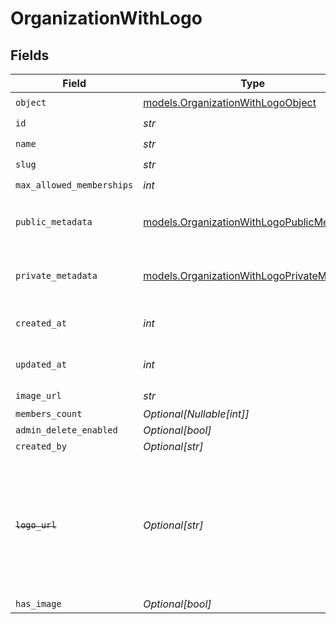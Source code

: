 # OrganizationWithLogo


## Fields

| Field                                                                                                                   | Type                                                                                                                    | Required                                                                                                                | Description                                                                                                             | Example                                                                                                                 |
| ----------------------------------------------------------------------------------------------------------------------- | ----------------------------------------------------------------------------------------------------------------------- | ----------------------------------------------------------------------------------------------------------------------- | ----------------------------------------------------------------------------------------------------------------------- | ----------------------------------------------------------------------------------------------------------------------- |
| `object`                                                                                                                | [models.OrganizationWithLogoObject](../models/organizationwithlogoobject.md)                                            | :heavy_check_mark:                                                                                                      | N/A                                                                                                                     | organization                                                                                                            |
| `id`                                                                                                                    | *str*                                                                                                                   | :heavy_check_mark:                                                                                                      | N/A                                                                                                                     | org_123                                                                                                                 |
| `name`                                                                                                                  | *str*                                                                                                                   | :heavy_check_mark:                                                                                                      | N/A                                                                                                                     | Acme Corp                                                                                                               |
| `slug`                                                                                                                  | *str*                                                                                                                   | :heavy_check_mark:                                                                                                      | N/A                                                                                                                     | acme-corp                                                                                                               |
| `max_allowed_memberships`                                                                                               | *int*                                                                                                                   | :heavy_check_mark:                                                                                                      | N/A                                                                                                                     | 300                                                                                                                     |
| `public_metadata`                                                                                                       | [models.OrganizationWithLogoPublicMetadata](../models/organizationwithlogopublicmetadata.md)                            | :heavy_check_mark:                                                                                                      | N/A                                                                                                                     | {<br/>"public_info": "Info visible to everyone"<br/>}                                                                   |
| `private_metadata`                                                                                                      | [models.OrganizationWithLogoPrivateMetadata](../models/organizationwithlogoprivatemetadata.md)                          | :heavy_check_mark:                                                                                                      | N/A                                                                                                                     | {<br/>"internal_use_only": "Sensitive data"<br/>}                                                                       |
| `created_at`                                                                                                            | *int*                                                                                                                   | :heavy_check_mark:                                                                                                      | Unix timestamp of creation.<br/>                                                                                        | 1625078400                                                                                                              |
| `updated_at`                                                                                                            | *int*                                                                                                                   | :heavy_check_mark:                                                                                                      | Unix timestamp of last update.<br/>                                                                                     | 1625164800                                                                                                              |
| `image_url`                                                                                                             | *str*                                                                                                                   | :heavy_check_mark:                                                                                                      | N/A                                                                                                                     | https://example.com/image_url.png                                                                                       |
| `members_count`                                                                                                         | *Optional[Nullable[int]]*                                                                                               | :heavy_minus_sign:                                                                                                      | N/A                                                                                                                     | 150                                                                                                                     |
| `admin_delete_enabled`                                                                                                  | *Optional[bool]*                                                                                                        | :heavy_minus_sign:                                                                                                      | N/A                                                                                                                     | true                                                                                                                    |
| `created_by`                                                                                                            | *Optional[str]*                                                                                                         | :heavy_minus_sign:                                                                                                      | N/A                                                                                                                     | user_123456                                                                                                             |
| ~~`logo_url`~~                                                                                                          | *Optional[str]*                                                                                                         | :heavy_minus_sign:                                                                                                      | : warning: ** DEPRECATED **: This will be removed in a future release, please migrate away from it as soon as possible. | https://example.com/logo_url.png                                                                                        |
| `has_image`                                                                                                             | *Optional[bool]*                                                                                                        | :heavy_minus_sign:                                                                                                      | N/A                                                                                                                     | true                                                                                                                    |